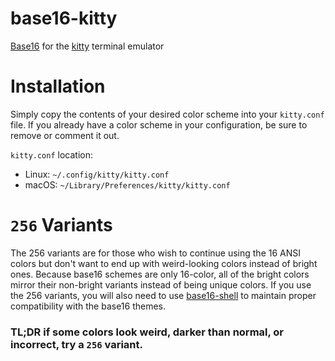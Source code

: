 # base16-kitty
[Base16](https://github.com/chriskempson/base16) for the [kitty](https://github.com/kovidgoyal/kitty) terminal emulator

# Installation
Simply copy the contents of your desired color scheme into your `kitty.conf` file. If you already have a color scheme in your configuration, be sure to remove or comment it out.

`kitty.conf` location:
 - Linux: `~/.config/kitty/kitty.conf`
 - macOS: `~/Library/Preferences/kitty/kitty.conf`

# `256` Variants
The 256 variants are for those who wish to continue using the 16 ANSI colors but don't want to end up with weird-looking colors instead of bright ones. Because base16 schemes are only 16-color, all of the bright colors mirror their non-bright variants instead of being unique colors. If you use the 256 variants, you will also need to use [base16-shell](https://github.com/chriskempson/base16-shell) to maintain proper compatibility with the base16 themes.

### TL;DR if some colors look weird, darker than normal, or incorrect, try a `256` variant.